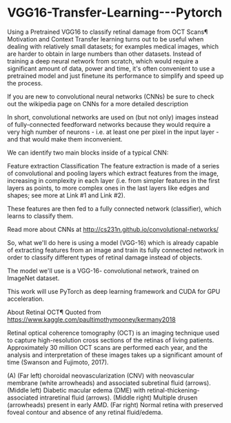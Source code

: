# VGG16-Transfer-Learning---Pytorch

Using a Pretrained VGG16 to classify retinal damage from OCT Scans¶
Motivation and Context
Transfer learning turns out to be useful when dealing with relatively small datasets; for examples medical images, which are harder to obtain in large numbers than other datasets. Instead of training a deep neural network from scratch, which would require a significant amount of data, power and time, it's often convenient to use a pretrained model and just finetune its performance to simplify and speed up the process.

If you are new to convolutional neural networks (CNNs) be sure to check out the wikipedia page on CNNs for a more detailed description

In short, convolutional networks are used on (but not only) images instead of fully-connected feedforward networks because they would require a very high number of neurons - i.e. at least one per pixel in the input layer - and that would make them inconvenient.

We can identify two main blocks inside of a typical CNN:

Feature extraction
Classification
The feature extraction is made of a series of convolutional and pooling layers which extract features from the image, increasing in complexity in each layer (i.e. from simpler features in the first layers as points, to more complex ones in the last layers like edges and shapes; see more at Link #1 and Link #2).

These features are then fed to a fully connected network (classifier), which learns to classify them.

Read more about CNNs at http://cs231n.github.io/convolutional-networks/

So, what we'll do here is using a model (VGG-16) which is already capable of extracting features from an image and train its fully connected network in order to classify different types of retinal damage instead of objects.

The model we'll use is a VGG-16- convolutional network, trained on ImageNet dataset.

This work will use PyTorch as deep learning framework and CUDA for GPU acceleration.

About Retinal OCT¶
Quoted from https://www.kaggle.com/paultimothymooney/kermany2018

Retinal optical coherence tomography (OCT) is an imaging technique used to capture high-resolution cross sections of the retinas of living patients. Approximately 30 million OCT scans are performed each year, and the analysis and interpretation of these images takes up a significant amount of time (Swanson and Fujimoto, 2017).


(A) (Far left) choroidal neovascularization (CNV) with neovascular membrane (white arrowheads) and associated subretinal fluid (arrows). (Middle left) Diabetic macular edema (DME) with retinal-thickening-associated intraretinal fluid (arrows). (Middle right) Multiple drusen (arrowheads) present in early AMD. (Far right) Normal retina with preserved foveal contour and absence of any retinal fluid/edema.

